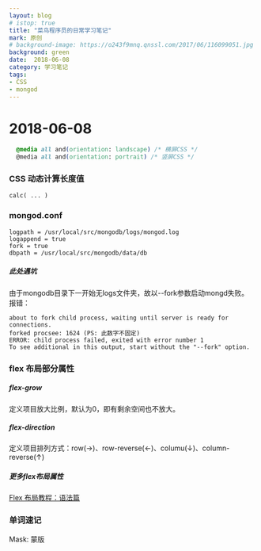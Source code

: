 ```yaml
---
layout: blog
# istop: true
title: "菜鸟程序员的日常学习笔记"
mark: 原创
# background-image: https://o243f9mnq.qnssl.com/2017/06/116099051.jpg
background: green
date:  2018-06-08
category: 学习笔记
tags:
- CSS
- mongod
---
```


# 2018-06-08
```CSS
  @media all and(orientation: landscape) /* 横屏CSS */
  @media all and(orientation: portrait) /* 竖屏CSS */
```

### CSS 动态计算长度值
```
calc( ... )
```

### mongod.conf
```
logpath = /usr/local/src/mongodb/logs/mongod.log
logappend = true
fork = true
dbpath = /usr/local/src/mongodb/data/db
```
##### 此处遇坑
由于mongodb目录下一开始无logs文件夹，故以--fork参数启动mongd失败。  
报错：
```
about to fork child process, waiting until server is ready for connections.
forked procsee: 1624 (PS: 此数字不固定)
ERROR: child process failed, exited with error number 1
To see additional in this output, start without the "--fork" option.
```

### flex 布局部分属性
##### flex-grow
定义项目放大比例，默认为0，即有剩余空间也不放大。

##### flex-direction
定义项目排列方式：row(→)、row-reverse(←)、columu(↓)、column-reverse(↑)

##### 更多flex布局属性
[Flex 布局教程：语法篇](http://www.ruanyifeng.com/blog/2015/07/flex-grammar.html)

### 单词速记
Mask: 蒙版